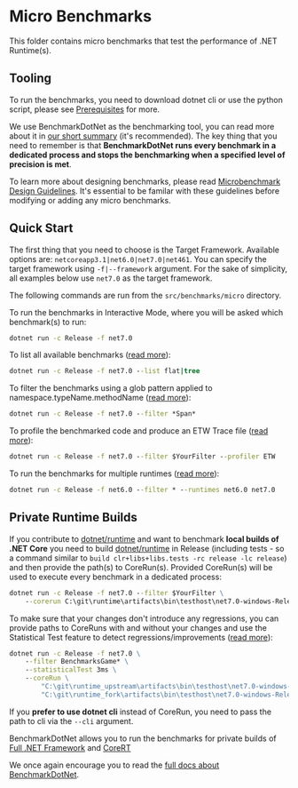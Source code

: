 # Micro Benchmarks

This folder contains micro benchmarks that test the performance of .NET Runtime(s).

## Tooling

To run the benchmarks, you need to download dotnet cli or use the python script, please see [Prerequisites](../../../docs/prerequisites.md) for more.

We use BenchmarkDotNet as the benchmarking tool, you can read more about it in [our short summary](../../../docs/benchmarkdotnet.md) (it's recommended). The key thing that you need to remember is that **BenchmarkDotNet runs every benchmark in a dedicated process and stops the benchmarking when a specified level of precision is met**.

To learn more about designing benchmarks, please read [Microbenchmark Design Guidelines](../../../docs/microbenchmark-design-guidelines.md). It's essential to be familar with these guidelines before modifying or adding any micro benchmarks.

## Quick Start

The first thing that you need to choose is the Target Framework. Available options are: `netcoreapp3.1|net6.0|net7.0|net461`. You can specify the target framework using `-f|--framework` argument. For the sake of simplicity, all examples below use `net7.0` as the target framework.

The following commands are run from the `src/benchmarks/micro` directory.

To run the benchmarks in Interactive Mode, where you will be asked which benchmark(s) to run:

```cmd
dotnet run -c Release -f net7.0
```

To list all available benchmarks ([read more](../../../docs/benchmarkdotnet.md#Listing-the-Benchmarks)):

```cmd
dotnet run -c Release -f net7.0 --list flat|tree
```

To filter the benchmarks using a glob pattern applied to namespace.typeName.methodName ([read more](../../../docs/benchmarkdotnet.md#Filtering-the-Benchmarks)):

```cmd
dotnet run -c Release -f net7.0 --filter *Span*
```

To profile the benchmarked code and produce an ETW Trace file ([read more](../../../docs/benchmarkdotnet.md#Profiling)):

```cmd
dotnet run -c Release -f net7.0 --filter $YourFilter --profiler ETW
```

To run the benchmarks for multiple runtimes ([read more](../../../docs/benchmarkdotnet.md#Multiple-Runtimes)):

```cmd
dotnet run -c Release -f net6.0 --filter * --runtimes net6.0 net7.0
```

## Private Runtime Builds

If you contribute to [dotnet/runtime](https://github.com/dotnet/runtime) and want to benchmark **local builds of .NET Core** you need to build [dotnet/runtime](https://github.com/dotnet/runtime) in Release (including tests - so a command similar to `build clr+libs+libs.tests -rc release -lc release`) and then provide the path(s) to CoreRun(s). Provided CoreRun(s) will be used to execute every benchmark in a dedicated process:

```cmd
dotnet run -c Release -f net7.0 --filter $YourFilter \
    --corerun C:\git\runtime\artifacts\bin\testhost\net7.0-windows-Release-x64\shared\Microsoft.NETCore.App\7.0.0\CoreRun.exe
```

To make sure that your changes don't introduce any regressions, you can provide paths to CoreRuns with and without your changes and use the Statistical Test feature to detect regressions/improvements ([read more](../../../docs/benchmarkdotnet.md#Regressions)):

```cmd
dotnet run -c Release -f net7.0 \
    --filter BenchmarksGame* \
    --statisticalTest 3ms \
    --coreRun \
        "C:\git\runtime_upstream\artifacts\bin\testhost\net7.0-windows-Release-x64\shared\Microsoft.NETCore.App\7.0.0\CoreRun.exe" \
        "C:\git\runtime_fork\artifacts\bin\testhost\net7.0-windows-Release-x64\shared\Microsoft.NETCore.App\7.0.0\CoreRun.exe"
```

If you **prefer to use dotnet cli** instead of CoreRun, you need to pass the path to cli via the `--cli` argument.

BenchmarkDotNet allows you to run the benchmarks for private builds of [Full .NET Framework](../../../docs/benchmarkdotnet.md#Private-CLR-Build) and [CoreRT](../../../docs/benchmarkdotnet.md#Private-CoreRT-Build)

We once again encourage you to read the [full docs about BenchmarkDotNet](../../../docs/benchmarkdotnet.md#table-of-contents).
